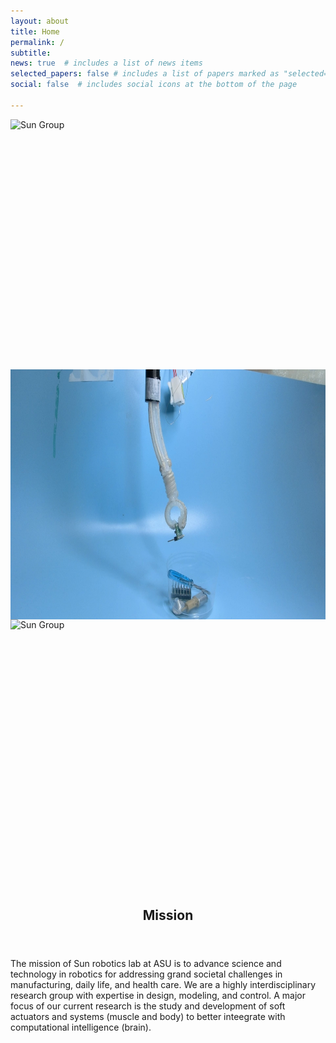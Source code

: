 ```yaml
---
layout: about
title: Home
permalink: /
subtitle:
news: true  # includes a list of news items
selected_papers: false # includes a list of papers marked as "selected={true}"
social: false  # includes social icons at the bottom of the page

---
```

<div class="single-item  center" > 
    <div class="slid_img"><img src="/assets/img/conical_TCAs_16x9.gif" alt="Sun Group" class="img-fluid rounded"  style="height:25rem; display:block; margin:auto;"> </div>
    <div class="slid_img"><img src="/assets/img/soft_arm.png" alt="Sun Group" class="img-fluid rounded"  style="height:25rem;display:block; margin:auto;"></div>
    <div class="slid_img"><img src="/assets/img/1.jpg" alt="Sun Group" class="img-fluid rounded" style="height:25rem;display:block; margin:auto;"></div>
 
</div>
		

<header class="post-header">
    <h2 class="post-title" style="text-align:center;padding-top:2rem">
    Mission
    </h2>
</header>            
        


The mission of Sun robotics lab at ASU is to advance science and technology in robotics for addressing grand societal challenges in manufacturing, daily life, and health care. We are a highly interdisciplinary research group with expertise in design, modeling, and control. A major focus of our current research is the study and development of soft actuators and systems (muscle and body) to better inteegrate with computational intelligence (brain). 


